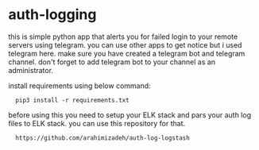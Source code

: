 # auth-logging
this is simple python app that alerts you for failed login to your remote servers using telegram. you can use other apps to get notice but i used telegram here.
make sure you have created a telegram bot and telegram channel. don't forget to add telegram bot to your channel as an administrator.

install requirements using below command:
```
  pip3 install -r requirements.txt
```  

before using this you need to setup your ELK stack and pars your auth log files to ELK stack. you can use this repository for that.
```
  https://github.com/arahimizadeh/auth-log-logstash
```
